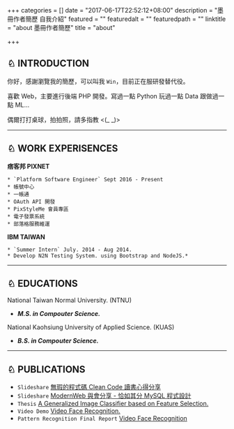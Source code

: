 +++
categories = []
date = "2017-06-17T22:52:12+08:00"
description = "墨冊作者簡歷 自我介紹"
featured = ""
featuredalt = ""
featuredpath = ""
linktitle = "about 墨冊作者簡歷"
title = "about"

+++

## ♘ INTRODUCTION

你好，感謝瀏覽我的簡歷，可以叫我 `Win`，目前正在服研發替代役。

喜歡 Web，主要進行後端 PHP 開發。寫過一點 Python 玩過一點 Data 跟做過一點 ML…

偶爾打打桌球，拍拍照，請多指教 <(_ _)>

----

## ♘ WORK EXPERISENCES

__痞客邦 PIXNET__

    * `Platform Software Engineer` Sept 2016 - Present
    * 帳號中心
    * 一帳通
    * OAuth API 開發
    * PixStyleMe 會員專區
    * 電子發票系統
    * 部落格服務維運

__IBM TAIWAN__

    * `Summer Intern` July. 2014 - Aug 2014.
    * Develop N2N Testing System. using Bootstrap and NodeJS.*

----

## ♘ EDUCATIONS

National Taiwan Normal University. (NTNU)

* ___M.S. in Compouter Science.___

National Kaohsiung University of Applied Science. (KUAS)

* ___B.S. in Compouter Science.___

----

## ♘ PUBLICATIONS

* `Slideshare` [無瑕的程式碼 Clean Code 讀書心得分享](https://www.slideshare.net/kylinfish/clean-code-72688451)
* `Slideshare` [ModernWeb 與會分享 - 恰如其分 MySQL 程式設計](https://www.slideshare.net/kylinfish/modernweb-mysql)
* `Thesis` [A Generalized Image Classifier based on Feature Selection.](http://ndltd.ncl.edu.tw/cgi-bin/gs32/gsweb.cgi?o=dnclcdr&s=id=%22103NTNU5392006%22.&searchmode=basic)
* `Video Demo` [Video Face Recognition.](https://www.youtube.com/watch?v=-gou12pMmt4)
* `Pattern Recognition Final Report` [Video Face Recognition](http://www.slideshare.net/kylinfish/video-face-recognition-pattern-recognition-final-report-43037436)


